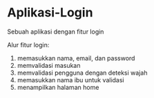 # Aplikasi-Login
Sebuah aplikasi dengan fitur login

Alur fitur login:
1. memasukkan nama, email, dan password
2. memvalidasi masukan
3. memvalidasi pengguna dengan deteksi wajah
4. memasukkan nama ibu untuk validasi
5. menampilkan halaman home
